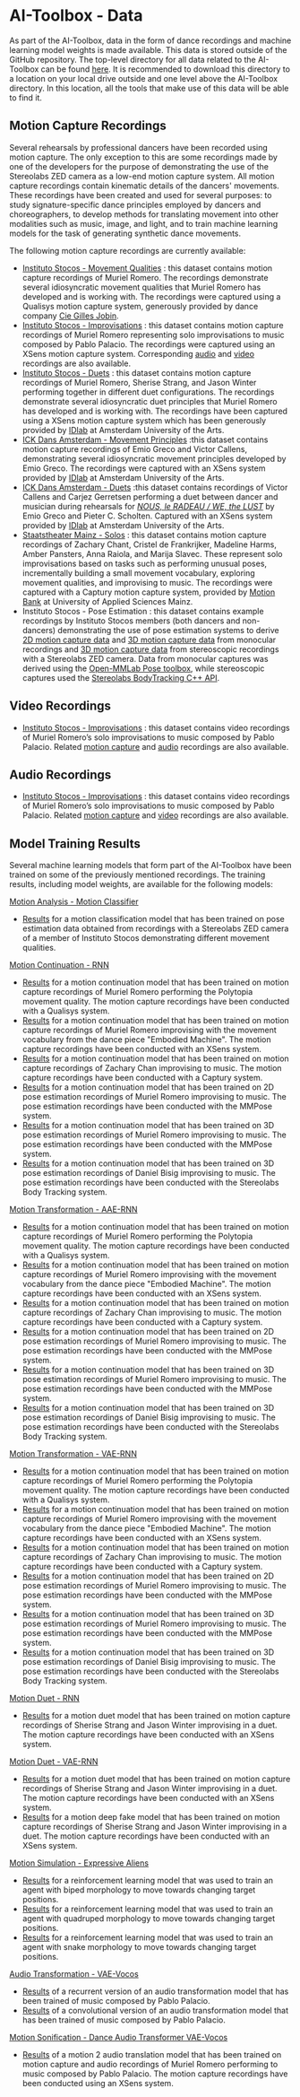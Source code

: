 # AI-Toolbox - Data

As part of the AI-Toolbox, data in the form of dance recordings and machine learning model weights is made available. This data is stored outside of the GitHub repository. The top-level directory for all data related to the AI-Toolbox can be found [here](https://drive.google.com/drive/folders/1_D7P4rw3WlFvQ0XgHgdPC2Q9X3_kekDI). It is recommended to download this directory to a location on your local drive outside and one level above the AI-Toolbox directory. In this location, all the tools that make use of this data will be able to find it.

## Motion Capture Recordings

Several rehearsals by professional dancers have been recorded using motion capture. The only exception to this are some recordings made by one of the developers for the purpose of demonstrating the use of the Stereolabs ZED camera as a low-end motion capture system. All motion capture recordings contain kinematic details of the dancers' movements. These recordings have been created and used for several purposes: to study signature-specific dance principles employed by dancers and choreographers, to develop methods for translating movement into other modalities such as music, image, and light, and to train machine learning models for the task of generating synthetic dance movements. 

The following motion capture recordings are currently available:

- [Instituto Stocos - Movement Qualities](https://drive.google.com/drive/folders/1RqpkPd4OTQ0M8yOyc5K5tz4JiLvee9Sx?usp=drive_link) : this dataset contains motion capture recordings of Muriel Romero. The recordings demonstrate several idiosyncratic movement qualities that Muriel Romero has developed and is working with. The recordings were captured using a Qualisys motion capture system, generously provided by dance company [Cie Gilles Jobin](https://www.gillesjobin.com/). 
- [Instituto Stocos - Improvisations](https://drive.google.com/drive/folders/12xSYuObBO3wAIbt500VO-P370HcpqEvJ?usp=drive_link) : this dataset contains motion capture recordings of Muriel Romero representing solo improvisations to music composed by Pablo Palacio. The recordings were captured using an XSens motion capture system. Corresponding [audio](https://drive.google.com/drive/folders/12OrC09lChS7YxHDosP1yLe29LvLWO5DK?usp=drive_link) and [video](https://drive.google.com/drive/folders/1OJAc8zQIPlLTUXQM_U36PVA4uGWMq56f?usp=drive_link) recordings are also available. 
- [Instituto Stocos - Duets](https://drive.google.com/drive/folders/1l2gsFCKrdd77i6H6w3IpcWWUOLVrlXht?usp=drive_link) : this dataset contains motion capture recordings of Muriel Romero, Sherise Strang, and Jason Winter performing together in different duet configurations. The recordings demonstrate several idiosyncratic duet principles that Muriel Romero has developed and is working with. The recordings have been captured using a XSens motion capture system which has been generously provided by [IDlab](https://www.atd.ahk.nl/en/idlab/) at Amsterdam University of the Arts. 
- [ICK Dans Amsterdam - Movement Principles](https://drive.google.com/drive/folders/10g-Ss_ebFIiCzb7qKOGCKqWRHOZx6nJs?usp=drive_link) :this dataset contains motion capture recordings of Emio Greco and Victor Callens, demonstrating several idiosyncratic movement principles developed by Emio Greco. The recordings were captured with an XSens system provided by [IDlab](https://www.atd.ahk.nl/en/idlab/) at Amsterdam University of the Arts. 
- [ICK Dans Amsterdam - Duets](https://drive.google.com/drive/folders/13vrqYweAwpJpWsbCeazKoc8lIivBcjik?usp=drive_link) :this dataset contains recordings of Victor Callens and Carjez Gerretsen performing a duet between dancer and musician during rehearsals for *[NOUS, le RADEAU / WE, the LUST](https://www.ickamsterdam.com/en/company/productions/nous-le-radeau-we-the-lust-182)* by Emio Greco and Pieter C. Scholten. Captured with an XSens system provided by [IDlab](https://www.atd.ahk.nl/en/idlab/) at Amsterdam University of the Arts. 
- [Staatstheater Mainz - Solos](https://drive.google.com/drive/folders/1m5-CLFzHFyz7gp77lTTPCi3LkBfMQ6Lt?usp=drive_link) : this dataset contains motion capture recordings of Zachary Chant, Cristel de Frankrijker, Madeline Harms, Amber Pansters, Anna Raiola, and Marija Slavec. These represent solo improvisations based on tasks such as performing unusual poses, incrementally building a small movement vocabulary, exploring movement qualities, and improvising to music. The recordings were captured with a Captury motion capture system, provided by [Motion Bank](https://motionbank.org/) at University of Applied Sciences Mainz. 
- Instituto Stocos - Pose Estimation : this dataset contains example recordings by Instituto Stocos members (both dancers and non-dancers) demonstrating the use of pose estimation systems to derive [2D motion capture data](https://drive.google.com/drive/folders/17eAqfE69zFgEGF4UPEiLBDQf7Eq5-o_j?usp=drive_link) and [3D motion capture data](https://drive.google.com/drive/folders/11OcQGqgJ8iVd6nlauztEokWSfpd9nccx?usp=drive_link) from monocular recordings and [3D motion capture data](https://drive.google.com/drive/folders/14zvsgACjzppUn0D6NItkriJl0yIY8zRp?usp=drive_link) from stereoscopic recordings with a Stereolabs ZED camera. Data from monocular captures was derived using the [Open-MMLab Pose toolbox](https://github.com/open-mmlab/mmpose), while stereoscopic captures used the [Stereolabs BodyTracking C++ API](https://www.stereolabs.com/docs/body-tracking). 

## Video Recordings

- [Instituto Stocos - Improvisations](https://drive.google.com/drive/folders/1OJAc8zQIPlLTUXQM_U36PVA4uGWMq56f?usp=drive_link) : this dataset contains video recordings of Muriel Romero’s solo improvisations to music composed by Pablo Palacio.  Related [motion capture](https://drive.google.com/drive/folders/1OJAc8zQIPlLTUXQM_U36PVA4uGWMq56f?usp=drive_link) and [audio](https://drive.google.com/drive/folders/12OrC09lChS7YxHDosP1yLe29LvLWO5DK?usp=drive_link) recordings are also available. 

## Audio Recordings

- [Instituto Stocos - Improvisations](https://drive.google.com/drive/folders/12OrC09lChS7YxHDosP1yLe29LvLWO5DK?usp=drive_link) : this dataset contains video recordings of Muriel Romero’s solo improvisations to music composed by Pablo Palacio. Related [motion capture](https://drive.google.com/drive/folders/12xSYuObBO3wAIbt500VO-P370HcpqEvJ?usp=drive_link) and [video](https://drive.google.com/drive/folders/1OJAc8zQIPlLTUXQM_U36PVA4uGWMq56f?usp=drive_link) recordings are also available. 

## Model Training Results

Several machine learning models that form part of the AI-Toolbox have been trained on some of the previously mentioned recordings. The training results, including model weights, are available for the following models:

[Motion Analysis - Motion Classifier](https://drive.google.com/drive/folders/1hxteK9UiXIfpOc-geFsmYlFfLi-bEwao?usp=drive_link) 

- [Results](https://drive.google.com/drive/folders/12-rBsc1BvCeRBYFP5FbUvzojbpZPfini?usp=drive_link) for a motion classification model that has been trained on pose estimation data obtained from recordings with a Stereolabs ZED camera of a member of Instituto Stocos demonstrating different movement qualities. 

[Motion Continuation - RNN](https://drive.google.com/drive/folders/1bkwn6mAGlKg_MD8znQJGvZkq3mz3jNPJ?usp=drive_link)

- [Results](https://drive.google.com/drive/folders/1Rhqe8LPvVwQqW5tZhx9UWqzZ1Abtm3xI?usp=drive_link) for a motion continuation model that has been trained on motion capture recordings of Muriel Romero performing the Polytopia movement quality. The motion capture recordings have been conducted with a Qualisys system.
- [Results](https://drive.google.com/drive/folders/1FStmJqO3feLv2O1WEi4jVA21BOjQGjFJ?usp=drive_link) for a motion continuation model that has been trained on motion capture recordings of Muriel Romero improvising with the movement vocabulary from the dance piece "Embodied Machine". The motion capture recordings have been conducted with an XSens system.
- [Results](https://drive.google.com/drive/folders/1dJgkwM4T2aET_JmulKL3UAJNRhS7AFTB?usp=drive_link) for a motion continuation model that has been trained on motion capture recordings of Zachary Chan improvising to music. The motion capture recordings have been conducted with a Captury system.
- [Results](https://drive.google.com/drive/folders/1jyHL9Mrb2mOoQcTICbrWlOT-XYQd2Ue3?usp=drive_link) for a motion continuation model that has been trained on 2D pose estimation recordings of Muriel Romero  improvising to music. The pose estimation recordings have been conducted with the MMPose system.
- [Results](https://drive.google.com/drive/folders/18aFFAd1_06MdntaNO2da-RgseKCf8Z6D?usp=drive_link) for a motion continuation model that has been trained on 3D pose estimation recordings of Muriel Romero  improvising to music. The pose estimation recordings have been conducted with the MMPose system.
- [Results](https://drive.google.com/drive/folders/1k_1WcXPfeUrBMcdnULF13ICQUVXcTPIn?usp=drive_link) for a motion continuation model that has been trained on 3D pose estimation recordings of Daniel Bisig improvising to music. The pose estimation recordings have been conducted with the Stereolabs Body Tracking system.

[Motion Transformation - AAE-RNN](https://drive.google.com/drive/folders/16L0Z9hj1SHiXs0I1eFux9vrbdiSfT0Er?usp=drive_link)

- [Results](https://drive.google.com/drive/folders/1cTZM6_IzOEjMgtLGUXJXTvA5MY1RdOOq?usp=drive_link) for a motion continuation model that has been trained on motion capture recordings of Muriel Romero performing the Polytopia movement quality. The motion capture recordings have been conducted with a Qualisys system.
- [Results](https://drive.google.com/drive/folders/1bXVVt3w1GXSytpArKh7WFl7Pmkh99-7b?usp=drive_link) for a motion continuation model that has been trained on motion capture recordings of Muriel Romero improvising with the movement vocabulary from the dance piece "Embodied Machine". The motion capture recordings have been conducted with an XSens system.
- [Results](https://drive.google.com/drive/folders/1ZTmNJBkLh6kTQ_Ga9OoVGk0w96G4wYGn?usp=drive_link) for a motion continuation model that has been trained on motion capture recordings of Zachary Chan improvising to music. The motion capture recordings have been conducted with a Captury system.
- [Results](https://drive.google.com/drive/folders/1EpXDFvzMY53_eEtngoTR7aldwcd4IJmF?usp=drive_link) for a motion continuation model that has been trained on 2D pose estimation recordings of Muriel Romero  improvising to music. The pose estimation recordings have been conducted with the MMPose system.
- [Results](https://drive.google.com/drive/folders/1yw9bcyIxdRpEEviVAwTHKmnoT41lhGle?usp=drive_link) for a motion continuation model that has been trained on 3D pose estimation recordings of Muriel Romero  improvising to music. The pose estimation recordings have been conducted with the MMPose system.
- [Results](https://drive.google.com/drive/folders/1o0LtgHg8MV_WXibjDRbAr_ELVToVMA62?usp=drive_link) for a motion continuation model that has been trained on 3D pose estimation recordings of Daniel Bisig improvising to music. The pose estimation recordings have been conducted with the Stereolabs Body Tracking system.

[Motion Transformation - VAE-RNN](https://drive.google.com/drive/folders/15RM-edoBwDqiTf3uhxuIvJfEJLTw8pNQ?usp=drive_link)

- [Results](https://drive.google.com/drive/folders/14qFYom9dIyYsqxFw6k7nqbqcvSK067t3?usp=drive_link) for a motion continuation model that has been trained on motion capture recordings of Muriel Romero performing the Polytopia movement quality. The motion capture recordings have been conducted with a Qualisys system.
- [Results](https://drive.google.com/drive/folders/1RmkS4W8mD6GZ2CpRQjaBpYDqpNly7JPF?usp=drive_link) for a motion continuation model that has been trained on motion capture recordings of Muriel Romero improvising with the movement vocabulary from the dance piece "Embodied Machine". The motion capture recordings have been conducted with an XSens system.
- [Results](https://drive.google.com/drive/folders/1Nsj9o3kUrkKaPYZCot0440h6iWO6CLXe?usp=drive_link) for a motion continuation model that has been trained on motion capture recordings of Zachary Chan improvising to music. The motion capture recordings have been conducted with a Captury system.
- [Results](https://drive.google.com/drive/folders/1GyZkuhowzt-yZP_kNwP0mzCU5SuAhW6p?usp=drive_link) for a motion continuation model that has been trained on 2D pose estimation recordings of Muriel Romero  improvising to music. The pose estimation recordings have been conducted with the MMPose system.
- [Results](https://drive.google.com/drive/folders/1HmGVdOpFd3AvpQStL-I1tvHaMvN4NbJX?usp=drive_link) for a motion continuation model that has been trained on 3D pose estimation recordings of Muriel Romero  improvising to music. The pose estimation recordings have been conducted with the MMPose system.
- [Results](https://drive.google.com/drive/folders/1spxAT-2nHiz_n7YIIJ63PZKznT9FkXv2?usp=drive_link) for a motion continuation model that has been trained on 3D pose estimation recordings of Daniel Bisig improvising to music. The pose estimation recordings have been conducted with the Stereolabs Body Tracking system.

[Motion Duet - RNN](https://drive.google.com/drive/folders/1EPA4gqTMjXwfVu2pIAeSa3Njz7Azdyrd?usp=drive_link)

- [Results](https://drive.google.com/drive/folders/1qJpDGKTVnSr-3QJv_eAxjL-21GsbuBBU?usp=drive_link) for a motion duet model that has been trained on motion capture recordings of Sherise Strang and Jason Winter improvising in a duet. The motion capture recordings have been conducted with an XSens system.

[Motion Duet - VAE-RNN](https://drive.google.com/drive/folders/1N6-lUdmtO8ZSHoFhZac4-S97ILlC__Lg?usp=drive_link)

- [Results](https://drive.google.com/drive/folders/1WbE_zQ7uD8bndG1O3dt5mnCIn5xC-wvG?usp=drive_link) for a motion duet model that has been trained on motion capture recordings of Sherise Strang and Jason Winter improvising in a duet. The motion capture recordings have been conducted with an XSens system.
- [Results](https://drive.google.com/drive/folders/1Mw2ZVMT0U1L2c-4xlDV5ZpECApJ_8Iyg?usp=drive_link) for a motion deep fake model that has been trained on motion capture recordings of Sherise Strang and Jason Winter improvising in a duet. The motion capture recordings have been conducted with an XSens system.

[Motion Simulation - Expressive Aliens](https://drive.google.com/drive/folders/1cY623iuUhIdxoKevStWFSakVz0_K2k_D?usp=drive_link)

- [Results](https://drive.google.com/drive/folders/1NwzTZ26yFr7ILvRMjLg-DRRxMj2nZNUZ?usp=drive_link) for a reinforcement learning model that was used to train an agent with biped morphology to move towards changing target positions.
- [Results](https://drive.google.com/drive/folders/1ycY_aPCApzNAR3w2i7o62sweIazthFRl?usp=drive_link) for a reinforcement learning model that was used to train an agent with quadruped morphology to move towards changing target positions.
- [Results](https://drive.google.com/drive/folders/10sxLqcj7kLTu_SOPWpujncGEXSx9HZqQ?usp=drive_link) for a reinforcement learning model that was used to train an agent with snake morphology to move towards changing target positions.

[Audio Transformation - VAE-Vocos](https://drive.google.com/drive/folders/15FOSqqhjVThlJdLaS2rJhQfG_3No7YtY?usp=drive_link)

- [Results](https://drive.google.com/drive/folders/1S2slOQe_Cj33f3Nfoju5YnbmK0GbKyO2?usp=drive_link) of a recurrent version of an audio transformation model that has been trained of music composed by Pablo Palacio.
- [Results](https://drive.google.com/drive/folders/1gXsunjJLWceQyAs0zpFPKcVACni6eaGR?usp=drive_link) of a convolutional version of an audio transformation model that has been trained of music composed by Pablo Palacio.

[Motion Sonification - Dance Audio Transformer VAE-Vocos](https://drive.google.com/drive/folders/1KxqYL1jJiNNWBZP03kox0jJbED_AF0kx?usp=drive_link)

- [Results](https://drive.google.com/drive/folders/1aAWp1GaQhkikCYTw_Dk-wZMV1DxCv92r?usp=drive_link) of a motion 2 audio translation model that has been trained on motion capture and audio recordings of Muriel Romero performing to music composed by Pablo Palacio. The motion capture recordings have been conducted using an XSens system.



